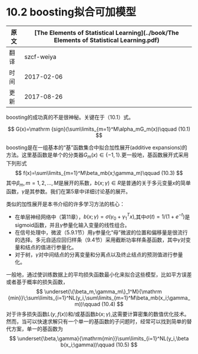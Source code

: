 # 10.2 boosting拟合可加模型

| 原文   | [The Elements of Statistical Learning](../book/The Elements of Statistical Learning.pdf) |
| ---- | ---------------------------------------- |
| 翻译   | szcf-weiya                               |
| 时间   | 2017-02-06                               |
| 更新   | 2017-08-26                               |

boosting的成功真的不是很神秘。关键在于（10.1）式。

$$
G(x)=\mathrm {sign}(\sum\limits_{m=1}^M\alpha_mG_m(x))\qquad (10.1)
$$

boosting是在一组基本的“基”函数集合中拟合加性展开(additive expansions)的方法。这里基函数是单个的分类器$G_m(x)\in \{-1,1\}$.更一般地，基函数展开式采用下列形式
$$
f(x)=\sum\limits_{m=1}^M\beta_mb(x;\gamma_m)\qquad (10.3)
$$
其中$\beta_m,m=1,2,\ldots,M$是展开的系数，$b(x;\gamma)\in R$是普通的关于多元变量$x$的简单函数，$\gamma$是其参数。我们在第5章中详细讨论基的展开。

类似的加性展开是本书介绍的许多学习方法的核心：

- 在单层神经网络中（第11章），$b(x;\gamma)=\sigma(\gamma_0+\gamma_1^Tx),$其中$\sigma(t)=1/(1+e^{-t})$是sigmoid函数，并且$\gamma$参量化输入变量的线性组合。
- 在信号处理中，微波（5.9.1节）用$\gamma$参量化“母”微波的位置和偏移量是很流行的选择。多元自适应回归样条（9.4节）采用截断功率样条基函数，其中$\gamma$对变量和结点的值进行参量化。
- 对于树，$\gamma$对中间结点的分离变量和分离点以及终止结点的预测值进行参量化。

一般地，通过使训练数据上的平均损失函数最小化来拟合这些模型，比如平方误差或者基于概率的损失函数，
$$
\underset{\{\beta_m,\gamma_m\}_1^M}{\mathrm {min}}\;\sum\limits_{i=1}^NL(y_i,\sum\limits_{m=1}^M\beta_mb(x_i;\gamma_m))\qquad (10.4)
$$
对于许多损失函数$L(y,f(x))$和/或基函数$b(x;\gamma)$,这需要计算密集的数值优化技术。然而，当可以快速求解只有一个单一的基函数的子问题时，经常可以找到简单的替代方案，单一的基函数为
$$
\underset{\beta,\gamma}{\mathrm{min}}\sum\limits_{i=1}^NL(y_i,\beta b(x_i;\gamma))\qquad (10.5)
$$

